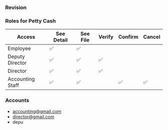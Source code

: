 ### Revision

### Roles for Petty Cash

| Access           | See Detail | See File | Verify | Confirm | Cancel |
| ---------------- | ---------- | -------- | ------ | ------- | ------ |
| Employee         | ✅          | ✅        |        |         |        |
| Deputy Director  | ✅          | ✅        | ✅      |         |        |
| Director         | ✅          | ✅        | ✅      |         |        |
| Accounting Staff | ✅          | ✅        |        | ✅       | ✅      |

### Accounts
- accounting@gmail.com
- director@gmail.com
- depu